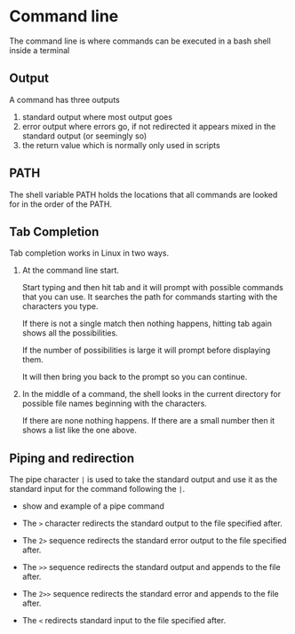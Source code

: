 # Command line

The command line is where commands can be executed in a bash shell inside a terminal

## Output
A command has three outputs
 1. standard output where most output goes
 2. error output where errors go, if not redirected it appears mixed in the standard output (or seemingly so)
 3. the return value which is normally only used in scripts

## PATH
The shell variable PATH holds the locations that all commands are looked for in the order of the PATH.

## Tab Completion
Tab completion works in Linux in two ways.

1. At the command line start.

   Start typing and then hit tab and it will prompt with possible commands that you can use. It searches the path for commands starting with the characters you type.

   If there is not a single match then nothing happens, hitting tab again shows all the possibilities.

   If the number of possibilities is large it will prompt before displaying them.

   It will then bring you back to the prompt so you can continue.

3. In the middle of a command, the shell looks in the current directory for possible file names beginning with the characters.

    If there are none nothing happens. If there are a small number then it shows a list like the one above.

## Piping and redirection
The pipe character `|` is used to take the standard output and use it as the standard input for the command following the `|`.
 - show and example of a pipe command

 - The `>` character redirects the standard output to the file specified after.
 - The `2>` sequence redirects the standard error output to the file specified after.
 - The `>>` sequence redirects the standard output and appends to the file after.
 - The `2>>` sequence redirects the standard error and appends to the file after.
 - The `<` redirects standard input to the file specified after.
